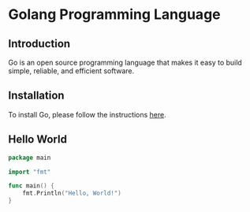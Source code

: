 # Golang Programming Language

## Introduction

Go is an open source programming language that makes it easy to build simple, reliable, and efficient software.

## Installation

To install Go, please follow the instructions [here](https://golang.org/doc/install).

## Hello World

```go
package main

import "fmt"

func main() {
    fmt.Println("Hello, World!")
}
```

